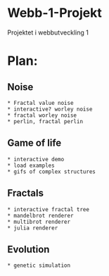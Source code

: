 # Webb-1-Projekt
Projektet i webbutveckling 1

# Plan:
## Noise
    * Fractal value noise
    * interactive? worley noise
    * fractal worley noise
    * perlin, fractal perlin
## Game of life
    * interactive demo
    * load examples
    * gifs of complex structures
## Fractals
    * interactive fractal tree
    * mandelbrot renderer
    * multibrot renderer
    * julia renderer
## Evolution
    * genetic simulation


